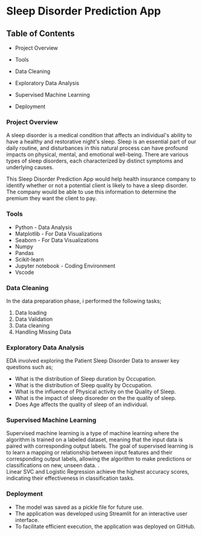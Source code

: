 # Sleep Disorder Prediction App

## Table of Contents
  - Project Overview

  - Tools

  - Data Cleaning
    
  - Exploratory Data Analysis

  - Supervised Machine Learning

  - Deployment
    
### Project Overview
A sleep disorder is a medical condition that affects an individual's ability to have a healthy and restorative night's sleep. Sleep is an essential part of our daily routine, and disturbances in this natural process can have profound impacts on physical, mental, and emotional well-being. There are various types of sleep disorders, each characterized by distinct symptoms and underlying causes.

This Sleep Disorder Prediction App would help health insurance company to identify whether or not a potential client is likely to have a sleep disorder. The company would be able to use this information to determine the premium they want the client to pay.

### Tools
 - Python - Data Analysis
 - Matplotlib - For Data Visualizations
 - Seaborn - For Data Visualizations
 - Numpy
 - Pandas
 - Scikit-learn
 - Jupyter notebook - Coding Environment
 - Vscode

### Data Cleaning
In the data preparation phase, i performed the following tasks;

1. Data loading
2. Data Validation
3. Data cleaning
4. Handling Missing Data

### Exploratory Data Analysis
EDA involved exploring the Patient Sleep Disorder Data to answer key questions such as;

 - What is the distribution of Sleep duration by Occupation.
 - What is the distribution of Sleep quality by Occupation.
 - What is the influence of Physical activity on the Quality of Sleep.
 - What is the impact of sleep disoreder on the the quality of sleep.
 - Does Age affects the quality of sleep of an individual.
    
### Supervised Machine Learning
Supervised machine learning is a type of machine learning where the algorithm is trained on a labeled dataset, meaning that the input data is paired with corresponding output labels. The goal of supervised learning is to learn a mapping or relationship between input features and their corresponding output labels, allowing the algorithm to make predictions or classifications on new, unseen data. .  
Linear SVC and Logistic Regression achieve the highest accuracy scores, indicating their effectiveness in classification tasks.

### Deployment
 - The model was saved as a pickle file for future use.
 - The application was developed using Streamlit for an interactive user interface.
 - To facilitate efficient execution, the application was deployed on GitHub.

